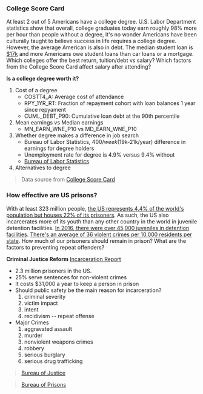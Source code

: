 ### College Score Card

At least 2 out of 5 Americans have a college degree. U.S. Labor Department statistics show that overall, college graduates today earn roughly 98% more per hour than people without a degree, it's no wonder Americans have been culturally taught to believe success in life requires a college degree. However, the average American is also in debt. The median student loan is [$17k](https://apps.urban.org/features/debt-interactive-map/) and more Americans owe student loans than car loans or a mortgage. Which colleges offer the best return, tuition/debt vs salary? Which factors from the College Score Card affect salary after attending?

**Is a college degree worth it?**

1. Cost of a degree
    + COSTT4_A: Average cost of attendance
    + RPY_1YR_RT: Fraction of repayment cohort with loan balances 1 year since repyament
    + CUML_DEBT_P90: Cumulative loan debt at the 90th percentile
2. Mean earnings vs Median earnings
    + MN_EARN_WNE_P10 vs MD_EARN_WNE_P10
3. Whether degree makes a difference in job search
    + Bureau of Labor Statistics, $400/week ($19k-21k/year) difference in earnings for degree holders
    + Unemployment rate for degree is 4.9% versus 9.4% without
    + [Bureau of Labor Statistics](https://www.bls.gov/ooh)
4. Alternatives to degree

> Data source from [College Score Card](https://collegescorecard.ed.gov/data/)

### How effective are US prisons?

With at least 323 million people, [the US represents 4.4% of the world's population but houses 22% of its prisoners](https://en.wikipedia.org/wiki/United_States_incarceration_rate). As such, the US also incarcerates more of its youth than any other country in the world in juvenile detention facilities. [In 2016, there were over 45,000 juveniles in detention facilities](https://en.wikipedia.org/wiki/Youth_detention_center#United_States). [There's an average of 36 violent crimes per 10,000 residents per state](https://www.santarosa-lawyer.com/united-states-crime-map-2017/). How much of our prisoners should remain in prison? What are the factors to preventing repeat offenders?

**Criminal Justice Reform**
[Incarceration Report](http://time.com/4596081/incarceration-report/)

+ 2.3 million prisoners in the US.
+ 25% serve sentences for non-violent crimes
+ It costs $31,000 a year to keep a person in prison
+ Should public safety be the main reason for incarceration?
    1. criminal severity
    2. victim impact
    3. intent
    4. recidivism -- repeat offense
+ Major Crimes
    1. aggravated assault
    2. murder
    3. nonviolent weapons crimes
    4. robbery
    5. serious burglary
    6. serious drug trafficking

> [Bureau of Justice](https://bjs.gov/)

> [Bureau of Prisons](https://www.bop.gov/about/statistics/)



